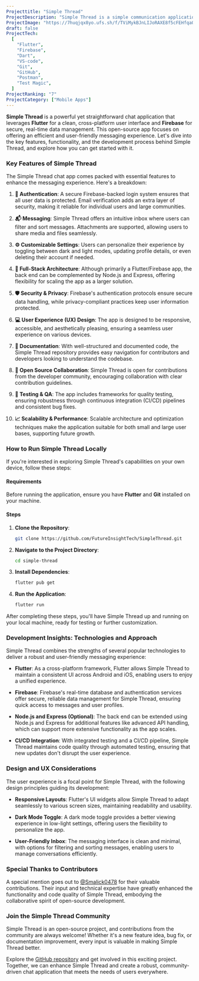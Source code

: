 ```yaml
---
Projecttitle: "Simple Thread"
ProjectDescription: "Simple Thread is a simple communication application developed using Flutter and Firebase."
ProjectImage: "https://7huqjqx8yo.ufs.sh/f/TViMykBJnLIJoRAXE8f5cFEHfqaQ1VpPtBs7YTRm3hZlNOAy"
draft: false
ProjectTech:
  [
    "Flutter",
    "Firebase",
    "Dart",
    "VS-code",
    "Git",
    "GitHub",
    "Postman",
    "Test Magic",
  ]
ProjectRanking: "7"
ProjectCategory: ["Mobile Apps"]
---
```


**Simple Thread** is a powerful yet straightforward chat application that leverages **Flutter** for a clean, cross-platform user interface and **Firebase** for secure, real-time data management. This open-source app focuses on offering an efficient and user-friendly messaging experience. Let's dive into the key features, functionality, and the development process behind Simple Thread, and explore how you can get started with it.

### Key Features of Simple Thread

The Simple Thread chat app comes packed with essential features to enhance the messaging experience. Here's a breakdown:

1. **🔐 Authentication**: A secure Firebase-backed login system ensures that all user data is protected. Email verification adds an extra layer of security, making it reliable for individual users and large communities.

2. **📬 Messaging**: Simple Thread offers an intuitive inbox where users can filter and sort messages. Attachments are supported, allowing users to share media and files seamlessly.

3. **⚙️ Customizable Settings**: Users can personalize their experience by toggling between dark and light modes, updating profile details, or even deleting their account if needed.

4. **🚀 Full-Stack Architecture**: Although primarily a Flutter/Firebase app, the back end can be complemented by Node.js and Express, offering flexibility for scaling the app as a larger solution.

5. **🛡️ Security & Privacy**: Firebase's authentication protocols ensure secure data handling, while privacy-compliant practices keep user information protected.

6. **💻 User Experience (UX) Design**: The app is designed to be responsive, accessible, and aesthetically pleasing, ensuring a seamless user experience on various devices.

7. **📝 Documentation**: With well-structured and documented code, the Simple Thread repository provides easy navigation for contributors and developers looking to understand the codebase.

8. **🤝 Open Source Collaboration**: Simple Thread is open for contributions from the developer community, encouraging collaboration with clear contribution guidelines.

9. **🔬 Testing & QA**: The app includes frameworks for quality testing, ensuring robustness through continuous integration (CI/CD) pipelines and consistent bug fixes.

10. **📈 Scalability & Performance**: Scalable architecture and optimization techniques make the application suitable for both small and large user bases, supporting future growth.

### How to Run Simple Thread Locally

If you're interested in exploring Simple Thread's capabilities on your own device, follow these steps:

#### Requirements

Before running the application, ensure you have **Flutter** and **Git** installed on your machine.

#### Steps

1. **Clone the Repository**:
   ```bash
   git clone https://github.com/FutureInsightTech/SimpleThread.git
   ```
2. **Navigate to the Project Directory**:
   ```bash
   cd simple-thread
   ```
3. **Install Dependencies**:
   ```bash
   flutter pub get
   ```
4. **Run the Application**:
   ```bash
   flutter run
   ```

After completing these steps, you'll have Simple Thread up and running on your local machine, ready for testing or further customization.

### Development Insights: Technologies and Approach

Simple Thread combines the strengths of several popular technologies to deliver a robust and user-friendly messaging experience:

- **Flutter**: As a cross-platform framework, Flutter allows Simple Thread to maintain a consistent UI across Android and iOS, enabling users to enjoy a unified experience.
- **Firebase**: Firebase's real-time database and authentication services offer secure, reliable data management for Simple Thread, ensuring quick access to messages and user profiles.

- **Node.js and Express (Optional)**: The back end can be extended using Node.js and Express for additional features like advanced API handling, which can support more extensive functionality as the app scales.

- **CI/CD Integration**: With integrated testing and a CI/CD pipeline, Simple Thread maintains code quality through automated testing, ensuring that new updates don't disrupt the user experience.

### Design and UX Considerations

The user experience is a focal point for Simple Thread, with the following design principles guiding its development:

- **Responsive Layouts**: Flutter's UI widgets allow Simple Thread to adapt seamlessly to various screen sizes, maintaining readability and usability.

- **Dark Mode Toggle**: A dark mode toggle provides a better viewing experience in low-light settings, offering users the flexibility to personalize the app.

- **User-Friendly Inbox**: The messaging interface is clean and minimal, with options for filtering and sorting messages, enabling users to manage conversations efficiently.

### Special Thanks to Contributors

A special mention goes out to [@Smalick0478](https://github.com/Smalick0478) for their valuable contributions. Their input and technical expertise have greatly enhanced the functionality and code quality of Simple Thread, embodying the collaborative spirit of open-source development.

### Join the Simple Thread Community

Simple Thread is an open-source project, and contributions from the community are always welcome! Whether it's a new feature idea, bug fix, or documentation improvement, every input is valuable in making Simple Thread better.

Explore the [GitHub repository](https://github.com/rafay99-epic/SimpleThread) and get involved in this exciting project. Together, we can enhance Simple Thread and create a robust, community-driven chat application that meets the needs of users everywhere.
